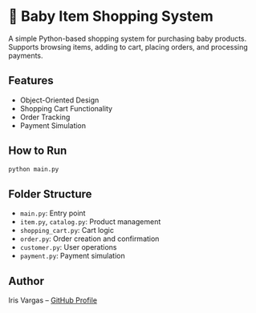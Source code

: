 
# 🍼 Baby Item Shopping System

A simple Python-based shopping system for purchasing baby products. Supports browsing items, adding to cart, placing orders, and processing payments.

## Features
- Object-Oriented Design
- Shopping Cart Functionality
- Order Tracking
- Payment Simulation

## How to Run
```bash
python main.py
```

## Folder Structure
- `main.py`: Entry point
- `item.py`, `catalog.py`: Product management
- `shopping_cart.py`: Cart logic
- `order.py`: Order creation and confirmation
- `customer.py`: User operations
- `payment.py`: Payment simulation

## Author
Iris Vargas – [GitHub Profile](https://github.com/livingdeadgirl91)
